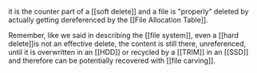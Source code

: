 it is the counter part of a [[soft delete]] and a file is "properly" deleted by actually getting dereferenced by the [[File Allocation Table]].

Remember, like we said in describing the [[file system]], even a [[hard delete]]is not an effective delete, the content is still there, unreferenced, until it is overwritten in an [[HDD]] or recycled by a [[TRIM]] in an [[SSD]] and therefore can be potentially recovered with [[file carving]].